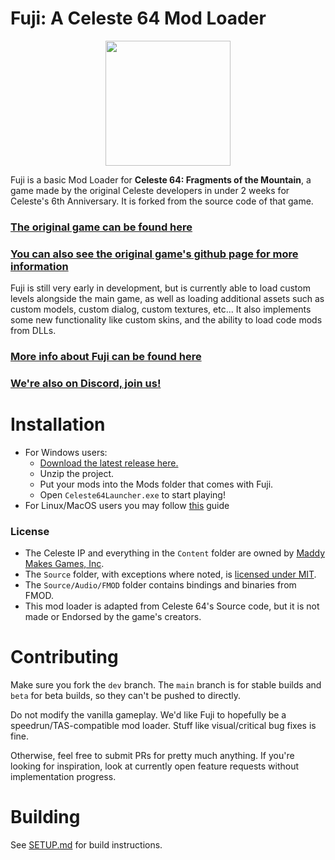 # Fuji: A Celeste 64 Mod Loader
<p align="center">
    <img src="fuji.png" width="200">
</p>

Fuji is a basic Mod Loader for <b>Celeste 64: Fragments of the Mountain</b>, a game made by the original Celeste developers in under 2 weeks for Celeste's 6th Anniversary. It is forked from the source code of that game.

### [The original game can be found here](https://maddymakesgamesinc.itch.io/celeste64)
### [You can also see the original game's github page for more information](https://github.com/ExOK/Celeste64)

Fuji is still very early in development, but is currently able to load custom levels alongside the main game, as well as loading additional assets such as custom models, custom dialog, custom textures, etc...
It also implements some new functionality like custom skins, and the ability to load code mods from DLLs.

### [More info about Fuji can be found here](https://fujiapi.github.io/)
### [We're also on Discord, join us!](https://discord.gg/9NJcbSyuae)

# Installation
- For Windows users:
    - [Download the latest release here.](https://github.com/jasminegamedev/Fuji/releases/latest)
    - Unzip the project.
    - Put your mods into the Mods folder that comes with Fuji.
    - Open `Celeste64Launcher.exe` to start playing!
- For Linux/MacOS users you may follow [this](https://github.com/FujiAPI/Fuji/blob/main/SETUP.md) guide

### License
 - The Celeste IP and everything in the `Content` folder are owned by [Maddy Makes Games, Inc](https://www.maddymakesgames.com/).
 - The `Source` folder, with exceptions where noted, is [licensed under MIT](Source/License.txt).
 - The `Source/Audio/FMOD` folder contains bindings and binaries from FMOD.
 - This mod loader is adapted from Celeste 64's Source code, but it is not made or Endorsed by the game's creators. 

# Contributing
Make sure you fork the `dev` branch. The `main` branch is for stable builds and `beta` for beta builds, so they can't be pushed to directly.

Do not modify the vanilla gameplay. We'd like Fuji to hopefully be a speedrun/TAS-compatible mod loader. Stuff like visual/critical bug fixes is fine.

Otherwise, feel free to submit PRs for pretty much anything. If you're looking for inspiration, look at currently open feature requests without implementation progress.

# Building
See [SETUP.md](SETUP.md) for build instructions.
